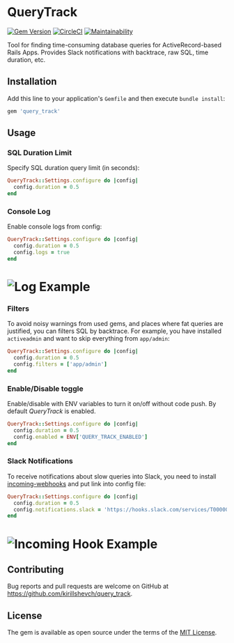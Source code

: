# QueryTrack

[![Gem Version](https://badge.fury.io/rb/query_track.svg)](https://badge.fury.io/rb/query_track)
[![CircleCI](https://circleci.com/gh/kirillshevch/query_track.svg?style=svg)](https://circleci.com/gh/kirillshevch/query_track)
[![Maintainability](https://api.codeclimate.com/v1/badges/15b0a6c0a1838b216db8/maintainability)](https://codeclimate.com/github/kirillshevch/query_track/maintainability)

Tool for finding time-consuming database queries for ActiveRecord-based Rails Apps. Provides Slack notifications with backtrace, raw SQL, time duration, etc.

## Installation

Add this line to your application's `Gemfile` and then execute `bundle install`:

```ruby
gem 'query_track'
```

## Usage

### SQL Duration Limit

Specify SQL duration query limit (in seconds):

```ruby
QueryTrack::Settings.configure do |config|
  config.duration = 0.5
end
```

### Console Log

Enable console logs from config:

```ruby
QueryTrack::Settings.configure do |config|
  config.duration = 0.5
  config.logs = true
end
```

# <img src='https://github.com/kirillshevch/query_track/blob/master/examples/console.jpg' alt='Log Example' />

### Filters

To avoid noisy warnings from used gems, and places where fat queries are justified, you can filters SQL by backtrace. 
For example, you have installed `activeadmin` and want to skip everything from `app/admin`:

```ruby
QueryTrack::Settings.configure do |config|
  config.duration = 0.5
  config.filters = ['app/admin']
end
```

### Enable/Disable toggle

Enable/disable with ENV variables to turn it on/off without code push. By default *QueryTrack* is enabled. 

```ruby
QueryTrack::Settings.configure do |config|
  config.duration = 0.5
  config.enabled = ENV['QUERY_TRACK_ENABLED']
end
```

### Slack Notifications

To receive notifications about slow queries into Slack, you need to install [incoming-webhooks](https://slack.com/apps/A0F7XDUAZ-incoming-webhooks) and put link into config file:

```ruby
QueryTrack::Settings.configure do |config|
  config.duration = 0.5
  config.notifications.slack = 'https://hooks.slack.com/services/T0000000/B0000000/C0000000'
end
```

# <img src='https://github.com/kirillshevch/query_track/blob/master/examples/slack.jpg' alt='Incoming Hook Example' />

## Contributing

Bug reports and pull requests are welcome on GitHub at https://github.com/kirillshevch/query_track.

## License

The gem is available as open source under the terms of the [MIT License](https://opensource.org/licenses/MIT).
